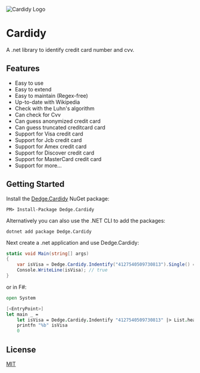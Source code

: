 ![Cardidy Logo ](https://raw.githubusercontent.com/d-edge/cardidy/main/cardidy.png)

# Cardidy

A .net library to identify credit card number and cvv.

## Features

* Easy to use
* Easy to extend
* Easy to maintain (Regex-free)
* Up-to-date with Wikipedia
* Check with the Luhn's algorithm
* Can check for Cvv
* Can guess anonymized credit card 
* Can guess truncated creditcard card
* Support for Visa credit card
* Support for Jcb credit card
* Support for Amex credit card
* Support for Discover credit card
* Support for MasterCard credit card
* Support for more...

## Getting Started

Install the [Dedge.Cardidy](https://www.nuget.org/packages/Dedge.Cardidy) NuGet package:

    PM> Install-Package Dedge.Cardidy

Alternatively you can also use the .NET CLI to add the packages:

    dotnet add package Dedge.Cardidy

Next create a .net application and use Dedge.Cardidy:

```csharp
static void Main(string[] args)
{
    var isVisa = Dedge.Cardidy.Indentify("4127540509730813").Single() == Dedge.CardType.Visa;
    Console.WriteLine(isVisa); // true
}
```

or in F#:

```fsharp
open System

[<EntryPoint>]
let main _ =
    let isVisa = Dedge.Cardidy.Indentify "4127540509730813" |> List.head = Dedge.CardType.Visa
    printfn "%b" isVisa
    0
```

## License

[MIT](https://raw.githubusercontent.com/d-edge/cardidy/main/LICENSE)

